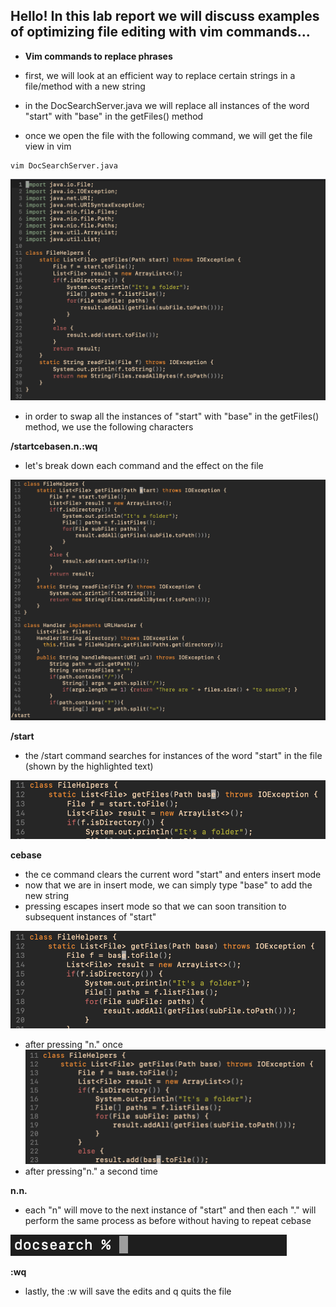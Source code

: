 ## **Hello! In this lab report we will discuss examples of optimizing file editing with vim commands...**

- **Vim commands to replace phrases**

- first, we will look at an efficient way to replace certain strings in a file/method with a new string
- in the DocSearchServer.java we will replace all instances of the word "start" with "base" in the getFiles() method
- once we open the file with the following command, we will get the file view in vim

```
vim DocSearchServer.java
```

![Image](vimDSS.png)

- in order to swap all the instances of "start" with "base" in the getFiles() method, we use the following characters

**/start<Enter>cebase<ESC>n.n.:wq**

- let's break down each command and the effect on the file

![Image](start.png)

**/start**
- the /start command searches for instances of the word "start" in the file (shown by the highlighted text)

![Image](cebase.png)

**cebase<ESC>**
- the ce command clears the current word "start" and enters insert mode
- now that we are in insert mode, we can simply type "base" to add the new string
- pressing <ESC> escapes insert mode so that we can soon transition to subsequent instances of "start"

![Image](replace1.png)
- after pressing "n." once
![Image](replace2.png)
- after pressing"n." a second time

**n.n.**
- each "n" will move to the next instance of "start" and then each "." will perform the same process as before without having to repeat cebase<ESC>

![Image](savequit.png)

**:wq**
- lastly, the :w will save the edits and q quits the file


